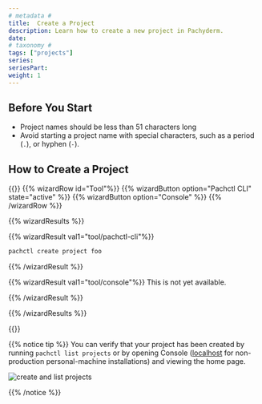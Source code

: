 ```yaml
---
# metadata # 
title:  Create a Project
description: Learn how to create a new project in Pachyderm.
date: 
# taxonomy #
tags: ["projects"]
series:
seriesPart:
weight: 1
---
```


## Before You Start 

- Project names should be less than 51 characters long
- Avoid starting a project name with special characters, such as a period (`.`), or hyphen (`-`).

## How to Create a Project

{{<stack type="wizard">}}
{{% wizardRow id="Tool"%}}
{{% wizardButton option="Pachctl CLI" state="active" %}}
{{% wizardButton option="Console" %}}
{{% /wizardRow %}}

{{% wizardResults  %}}

{{% wizardResult val1="tool/pachctl-cli"%}}

```s
pachctl create project foo
```

{{% /wizardResult %}}

{{% wizardResult val1="tool/console"%}}
This is not yet available. 

{{% /wizardResult %}}

{{% /wizardResults  %}}

{{</stack>}}

{{% notice tip %}}
You can verify that your project has been created by running `pachctl list projects` or by opening Console ([localhost](http://localhost) for non-production personal-machine installations) and viewing the home page. 

![create and list projects](/images/projects/create-list-projects.gif)

{{% /notice %}}

